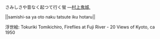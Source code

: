 さみしさや音なく起つて行く蛍
—[村上鬼城,](https://ja.wikipedia.org/wiki/村上鬼城,)

||samishi-sa ya oto naku tatsute iku hotaru||

浮世絵: Tokuriki Tomikichiro, Fireflies at Fuji River - 20 Views of Kyoto, ca 1950